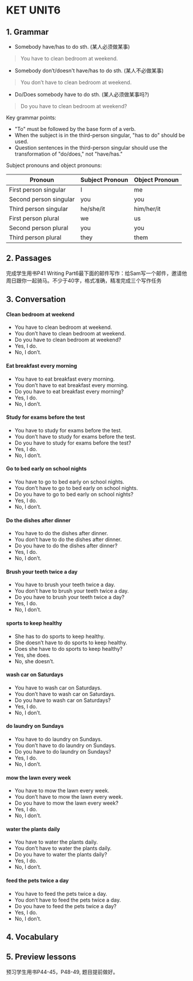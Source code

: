 # KET UNIT6

## 1. Grammar

* Somebody have/has to do sth. (某人必须做某事)
> You have to clean bedroom at weekend.

* Somebody don’t/doesn't have/has to do sth. (某人不必做某事)
> You don’t have to clean bedroom at weekend.

* Do/Does somebody have to do sth. (某人必须做某事吗?)
> Do you have to clean bedroom at weekend?

Key grammar points:

* "To" must be followed by the base form of a verb.
* When the subject is in the third-person singular, "has to do" should be used.
* Question sentences in the third-person singular should use the transformation of "do/does," not "have/has."

Subject pronouns and object pronouns:

| Pronoun                | Subject Pronoun | Object Pronoun |
|------------------------|-----------------|----------------|
| First person singular  | I               | me             |
| Second person singular | you             | you            |
| Third person singular  | he/she/it       | him/her/it     |
| First person plural    | we              | us             |
| Second person plural   | you             | you            |
| Third person plural    | they            | them           |

## 2. Passages

完成学生用书P41 Writing Part6最下面的邮件写作：给Sam写一个邮件，邀请他周日跟你一起骑马。不少于40字，格式准确，精准完成三个写作任务

## 3. Conversation

#### Clean bedroom at weekend
* You have to clean bedroom at weekend.
* You don’t have to clean bedroom at weekend.
* Do you have to clean bedroom at weekend?
* Yes, I do.  
* No, I don’t.

#### Eat breakfast every morning
* You have to eat breakfast every morning.
* You don’t have to eat breakfast every morning.
* Do you have to eat breakfast every morning?
* Yes, I do.
* No, I don’t.

#### Study for exams before the test
* You have to study for exams before the test.
* You don’t have to study for exams before the test.
* Do you have to study for exams before the test?
* Yes, I do.
* No, I don’t.

#### Go to bed early on school nights
* You have to go to bed early on school nights.
* You don’t have to go to bed early on school nights.
* Do you have to go to bed early on school nights?
* Yes, I do.
* No, I don’t.

#### Do the dishes after dinner
* You have to do the dishes after dinner.
* You don’t have to do the dishes after dinner.
* Do you have to do the dishes after dinner?
* Yes, I do.
* No, I don’t.

#### Brush your teeth twice a day
* You have to brush your teeth twice a day.
* You don’t have to brush your teeth twice a day.
* Do you have to brush your teeth twice a day?
* Yes, I do.
* No, I don’t.

#### sports to keep healthy
* She has to do sports to keep healthy.
* She doesn’t have to do sports to keep healthy.
* Does she have to do sports to keep healthy?
* Yes, she does.  
* No, she doesn’t.

#### wash car on Saturdays
* You have to wash car on Saturdays.
* You don’t have to wash car on Saturdays.
* Do you have to wash car on Saturdays?
* Yes, I do.
* No, I don’t.

#### do laundry on Sundays
* You have to do laundry on Sundays.
* You don’t have to do laundry on Sundays.
* Do you have to do laundry on Sundays?
* Yes, I do.
* No, I don’t.

#### mow the lawn every week
* You have to mow the lawn every week.
* You don’t have to mow the lawn every week.
* Do you have to mow the lawn every week?
* Yes, I do.
* No, I don’t.

#### water the plants daily
* You have to water the plants daily.
* You don’t have to water the plants daily.
* Do you have to water the plants daily?
* Yes, I do.
* No, I don’t.

#### feed the pets twice a day
* You have to feed the pets twice a day.
* You don’t have to feed the pets twice a day.
* Do you have to feed the pets twice a day?
* Yes, I do.
* No, I don’t.

## 4. Vocabulary

## 5. Preview lessons

预习学生用书P44-45，P48-49, 题目提前做好。